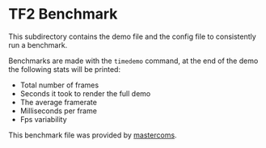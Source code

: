 # TF2 Benchmark
This subdirectory contains the demo file and the config file to consistently run a benchmark.

Benchmarks are made with the `timedemo` command, at the end of the demo the following stats will be printed:
- Total number of frames
- Seconds it took to render the full demo
- The average framerate
- Milliseconds per frame
- Fps variability

This benchmark file was provided by [mastercoms](https://docs.mastercomfig.com/latest/benchmarks/).